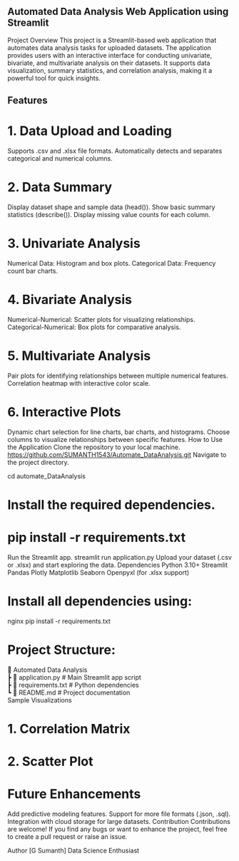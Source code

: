 ## Automated Data Analysis Web Application using Streamlit
Project Overview
This project is a Streamlit-based web application that automates data analysis tasks for uploaded datasets. The application provides users with an interactive interface for conducting univariate, bivariate, and multivariate analysis on their datasets. It supports data visualization, summary statistics, and correlation analysis, making it a powerful tool for quick insights.

## Features
# 1. Data Upload and Loading
Supports .csv and .xlsx file formats.
Automatically detects and separates categorical and numerical columns.
# 2. Data Summary
Display dataset shape and sample data (head()).
Show basic summary statistics (describe()).
Display missing value counts for each column.
# 3. Univariate Analysis
Numerical Data: Histogram and box plots.
Categorical Data: Frequency count bar charts.
# 4. Bivariate Analysis
Numerical-Numerical: Scatter plots for visualizing relationships.
Categorical-Numerical: Box plots for comparative analysis.
# 5. Multivariate Analysis
Pair plots for identifying relationships between multiple numerical features.
Correlation heatmap with interactive color scale.
# 6. Interactive Plots
Dynamic chart selection for line charts, bar charts, and histograms.
Choose columns to visualize relationships between specific features.
How to Use the Application
Clone the repository to your local machine.
https://github.com/SUMANTH1543/Automate_DataAnalysis.git
Navigate to the project directory.

cd automate_DataAnalysis
# Install the required dependencies.
# pip install -r requirements.txt
Run the Streamlit app.
streamlit run application.py
Upload your dataset (.csv or .xlsx) and start exploring the data.
Dependencies
Python 3.10+
Streamlit
Pandas
Plotly
Matplotlib
Seaborn
Openpyxl (for .xlsx support)
# Install all dependencies using:
nginx
pip install -r requirements.txt
# Project Structure:
📂 Automated Data Analysis  
 ┣ 📜 application.py           # Main Streamlit app script  
 ┣ 📜 requirements.txt         # Python dependencies  
 ┗ 📜 README.md                # Project documentation  
Sample Visualizations
# 1. Correlation Matrix
# 2. Scatter Plot
# Future Enhancements
Add predictive modeling features.
Support for more file formats (.json, .sql).
Integration with cloud storage for large datasets.
Contribution
Contributions are welcome! If you find any bugs or want to enhance the project, feel free to create a pull request or raise an issue.

Author
[G Sumanth]
Data Science Enthusiast 

